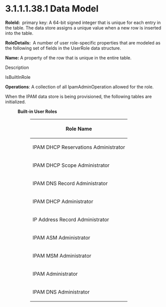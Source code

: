 <html dir="LTR" xmlns:mshelp="http://msdn.microsoft.com/mshelp" xmlns:ddue="http://ddue.schemas.microsoft.com/authoring/2003/5" xmlns:xlink="http://www.w3.org/1999/xlink" xmlns:tool="http://www.microsoft.com/tooltip">
 <body>
 <div id="header">
 <h1 class="heading">3.1.1.1.38.1 Data Model</h1>
 </div>
 <div id="mainSection">
 <div id="mainBody">
 <div id="allHistory" class="saveHistory"></div>
 <div id="sectionSection0" class="section" name="collapseableSection">
 

<p><b>RoleId: </b> primary key: A 64-bit signed integer that is
unique for each entry in the table. The data store assigns a unique value when
a new row is inserted into the table.</p>

<p><b>RoleDetails: </b> A number of user role-specific
properties that are modeled as the following set of fields in the UserRole data
structure.</p>

<p><b>Name: </b>A property of the row that is unique in
the entire table.</p>

<p>Description</p>

<p>IsBuiltInRole</p>

<p><b>Operations</b>: A collection of all
IpamAdminOperation allowed for the role.</p>

<p>When the IPAM data store is being provisioned, the
following tables are initialized.</p>

<dl>
<dd>
<p><b>Built-in User Roles</b></p>

<dl>
<dd>
<table>
 <thead>
 <tr>
 <th>
 <p>Role Name</p>
 </th>
 </tr>
 </thead>
 <tr>
 <td>
 <p>IPAM DHCP Reservations Administrator</p>
 </td>
 </tr>
 <tr>
 <td>
 <p>IPAM DHCP Scope Administrator</p>
 </td>
 </tr>
 <tr>
 <td>
 <p>IPAM DNS Record Administrator</p>
 </td>
 </tr>
 <tr>
 <td>
 <p>IPAM DHCP Administrator</p>
 </td>
 </tr>
 <tr>
 <td>
 <p>IP Address Record Administrator</p>
 </td>
 </tr>
 <tr>
 <td>
 <p>IPAM ASM Administrator</p>
 </td>
 </tr>
 <tr>
 <td>
 <p>IPAM MSM Administrator</p>
 </td>
 </tr>
 <tr>
 <td>
 <p>IPAM Administrator</p>
 </td>
 </tr>
 <tr>
 <td>
 <p>IPAM DNS Administrator</p>
 </td>
 </tr>
</table>
</dd></dl></dd></dl>



<p> </p>


 </div>
 </div>
 </div>
 </body>
</html>